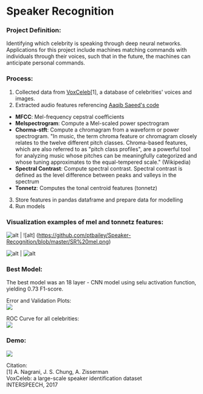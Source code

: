 # Speaker Recognition
### Project Definition:   
Identifying which celebrity is speaking through deep neural networks. Applications for this project include machines matching commands with individuals through their voices, such that in the future, the machines can anticipate personal commands.

### Process:
1) Collected data from [VoxCeleb](http://www.robots.ox.ac.uk/~vgg/data/voxceleb/vox1.html)[1], a database of celebrities' voices and images.
2) Extracted audio features referencing [Aaqib Saeed's code](http://aqibsaeed.github.io/2016-09-03-urban-sound-classification-part-1/) 
- **MFCC**: Mel-frequency cepstral coefficients
- **Melspectrogram**: Compute a Mel-scaled power spectrogram
- **Chorma-stft**: Compute a chromagram from a waveform or power spectrogram. "In music, the term chroma feature or chromagram closely relates to the twelve different pitch classes. Chroma-based features, which are also referred to as "pitch class profiles", are a powerful tool for analyzing music whose pitches can be meaningfully categorized and whose tuning approximates to the equal-tempered scale." (Wikipedia)
- **Spectral Contrast**: Compute spectral contrast. Spectral contrast is defined as the level difference between peaks and valleys in the spectrum
- **Tonnetz**: Computes the tonal centroid features (tonnetz)
3) Store features in pandas dataframe and prepare data for modelling
4) Run models

### Visualization examples of mel and tonnetz features:
![alt](https://github.com/ptbailey/Speaker-Recognition/blob/master/MC%20mel.png) | ![alt] (https://github.com/ptbailey/Speaker-Recognition/blob/master/SR%20mel.png)

![alt](https://github.com/ptbailey/Speaker-Recognition/blob/master/MC%20tonnetz.png) | ![alt](https://github.com/ptbailey/Speaker-Recognition/blob/master/SR%20tonnetz.png)

### Best Model:
The best model was an 18 layer - CNN model using selu activation function, yielding 0.73 F1-score.    

Error and Validation Plots:     
![](https://github.com/ptbailey/Speaker-Recognition/blob/master/Error:Validation%20plot.png)

ROC Curve for all celebrities:    
![](https://github.com/ptbailey/Speaker-Recognition/blob/master/ROC%20curve.png)


### Demo:
![](https://github.com/ptbailey/Speaker-Recognition/blob/master/demo.gif)



Citation:  
[1] A. Nagrani, J. S. Chung, A. Zisserman  
VoxCeleb: a large-scale speaker identification dataset   
INTERSPEECH, 2017
